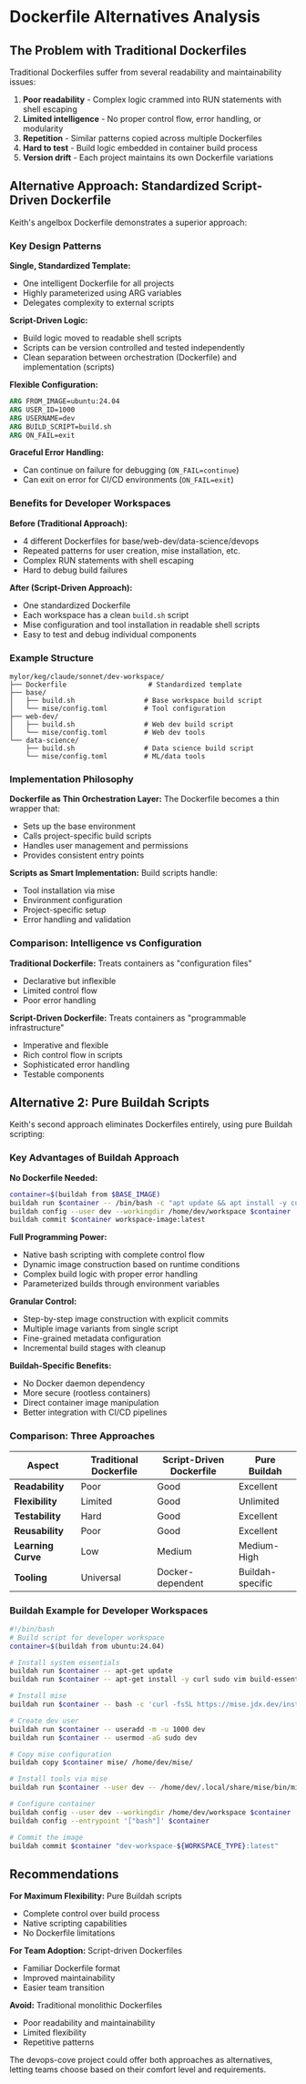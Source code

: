 # Dockerfile Alternatives Analysis

## The Problem with Traditional Dockerfiles

Traditional Dockerfiles suffer from several readability and maintainability issues:

1. **Poor readability** - Complex logic crammed into RUN statements with shell escaping
2. **Limited intelligence** - No proper control flow, error handling, or modularity
3. **Repetition** - Similar patterns copied across multiple Dockerfiles
4. **Hard to test** - Build logic embedded in container build process
5. **Version drift** - Each project maintains its own Dockerfile variations

## Alternative Approach: Standardized Script-Driven Dockerfile

Keith's angelbox Dockerfile demonstrates a superior approach:

### Key Design Patterns

**Single, Standardized Template:**
- One intelligent Dockerfile for all projects
- Highly parameterized using ARG variables
- Delegates complexity to external scripts

**Script-Driven Logic:**
- Build logic moved to readable shell scripts
- Scripts can be version controlled and tested independently  
- Clean separation between orchestration (Dockerfile) and implementation (scripts)

**Flexible Configuration:**
```dockerfile
ARG FROM_IMAGE=ubuntu:24.04
ARG USER_ID=1000
ARG USERNAME=dev
ARG BUILD_SCRIPT=build.sh
ARG ON_FAIL=exit
```

**Graceful Error Handling:**
- Can continue on failure for debugging (`ON_FAIL=continue`)
- Can exit on error for CI/CD environments (`ON_FAIL=exit`)

### Benefits for Developer Workspaces

**Before (Traditional Approach):**
- 4 different Dockerfiles for base/web-dev/data-science/devops
- Repeated patterns for user creation, mise installation, etc.
- Complex RUN statements with shell escaping
- Hard to debug build failures

**After (Script-Driven Approach):**
- One standardized Dockerfile 
- Each workspace has a clean `build.sh` script
- Mise configuration and tool installation in readable shell scripts
- Easy to test and debug individual components

### Example Structure

```
mylor/keg/claude/sonnet/dev-workspace/
├── Dockerfile                    # Standardized template
├── base/
│   ├── build.sh                 # Base workspace build script
│   └── mise/config.toml         # Tool configuration
├── web-dev/
│   ├── build.sh                 # Web dev build script  
│   └── mise/config.toml         # Web dev tools
└── data-science/
    ├── build.sh                 # Data science build script
    └── mise/config.toml         # ML/data tools
```

### Implementation Philosophy

**Dockerfile as Thin Orchestration Layer:**
The Dockerfile becomes a thin wrapper that:
- Sets up the base environment
- Calls project-specific build scripts
- Handles user management and permissions
- Provides consistent entry points

**Scripts as Smart Implementation:**
Build scripts handle:
- Tool installation via mise
- Environment configuration  
- Project-specific setup
- Error handling and validation

### Comparison: Intelligence vs Configuration

**Traditional Dockerfile:** Treats containers as "configuration files"
- Declarative but inflexible
- Limited control flow
- Poor error handling

**Script-Driven Dockerfile:** Treats containers as "programmable infrastructure"  
- Imperative and flexible
- Rich control flow in scripts
- Sophisticated error handling
- Testable components

## Alternative 2: Pure Buildah Scripts

Keith's second approach eliminates Dockerfiles entirely, using pure Buildah scripting:

### Key Advantages of Buildah Approach

**No Dockerfile Needed:**
```bash
container=$(buildah from $BASE_IMAGE)
buildah run $container -- /bin/bash -c "apt update && apt install -y curl vim"
buildah config --user dev --workingdir /home/dev/workspace $container
buildah commit $container workspace-image:latest
```

**Full Programming Power:**
- Native bash scripting with complete control flow
- Dynamic image construction based on runtime conditions
- Complex build logic with proper error handling
- Parameterized builds through environment variables

**Granular Control:**
- Step-by-step image construction with explicit commits
- Multiple image variants from single script
- Fine-grained metadata configuration
- Incremental build stages with cleanup

**Buildah-Specific Benefits:**
- No Docker daemon dependency
- More secure (rootless containers)
- Direct container image manipulation
- Better integration with CI/CD pipelines

### Comparison: Three Approaches

| Aspect | Traditional Dockerfile | Script-Driven Dockerfile | Pure Buildah |
|--------|----------------------|-------------------------|--------------|
| **Readability** | Poor | Good | Excellent |
| **Flexibility** | Limited | Good | Unlimited |
| **Testability** | Hard | Good | Excellent |
| **Reusability** | Poor | Good | Excellent |
| **Learning Curve** | Low | Medium | Medium-High |
| **Tooling** | Universal | Docker-dependent | Buildah-specific |

### Buildah Example for Developer Workspaces

```bash
#!/bin/bash
# Build script for developer workspace
container=$(buildah from ubuntu:24.04)

# Install system essentials
buildah run $container -- apt-get update
buildah run $container -- apt-get install -y curl sudo vim build-essential

# Install mise
buildah run $container -- bash -c 'curl -fsSL https://mise.jdx.dev/install.sh | sh -s -- -y'

# Create dev user
buildah run $container -- useradd -m -u 1000 dev
buildah run $container -- usermod -aG sudo dev

# Copy mise configuration
buildah copy $container mise/ /home/dev/mise/

# Install tools via mise
buildah run $container --user dev -- /home/dev/.local/share/mise/bin/mise install

# Configure container
buildah config --user dev --workingdir /home/dev/workspace $container
buildah config --entrypoint '["bash"]' $container

# Commit the image
buildah commit $container "dev-workspace-${WORKSPACE_TYPE}:latest"
```

## Recommendations

**For Maximum Flexibility:** Pure Buildah scripts
- Complete control over build process
- Native scripting capabilities
- No Dockerfile limitations

**For Team Adoption:** Script-driven Dockerfiles
- Familiar Dockerfile format
- Improved maintainability
- Easier team transition

**Avoid:** Traditional monolithic Dockerfiles
- Poor readability and maintainability
- Limited flexibility
- Repetitive patterns

The devops-cove project could offer both approaches as alternatives, letting teams choose based on their comfort level and requirements.